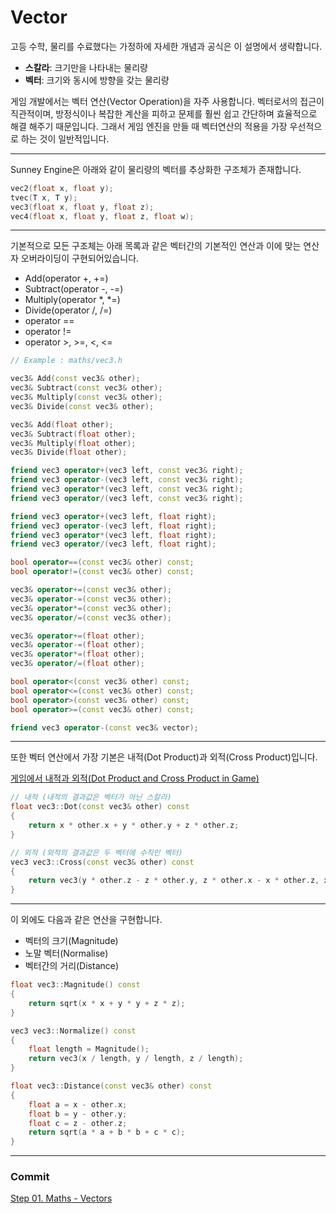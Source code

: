 # Vector

고등 수학, 물리를 수료했다는 가정하에 자세한 개념과 공식은 이 설명에서 생략합니다.

- **스칼라**: 크기만을 나타내는 물리량
- **벡터**: 크기와 동시에 방향을 갖는 물리량

게임 개발에서는 벡터 연산(Vector Operation)을 자주 사용합니다. 벡터로서의 접근이 직관적이며, 방정식이나 복잡한 계산을 피하고 문제를 훨씬 쉽고 간단하며 효율적으로 해결 해주기 때문입니다. 그래서 게임 엔진을 만들 때 벡터연산의 적용을 가장 우선적으로 하는 것이 일반적입니다.

---
Sunney Engine은 아래와 같이 물리량의 벡터를 추상화한 구조체가 존재합니다.

```cpp
vec2(float x, float y);
tvec(T x, T y);
vec3(float x, float y, float z);
vec4(float x, float y, float z, float w);
```

---

기본적으로 모든 구조체는 아래 목록과 같은 벡터간의 기본적인 연산과 이에 맞는 연산자 오버라이딩이 구현되어있습니다.

- Add(operator +, +=)
- Subtract(operator -, -=)
- Multiply(operator *, *=)
- Divide(operator /, /=)
- operator ==
- operator !=
- operator >, >=, <, <=

```cpp
// Example : maths/vec3.h

vec3& Add(const vec3& other);
vec3& Subtract(const vec3& other);
vec3& Multiply(const vec3& other);
vec3& Divide(const vec3& other);

vec3& Add(float other);
vec3& Subtract(float other);
vec3& Multiply(float other);
vec3& Divide(float other);

friend vec3 operator+(vec3 left, const vec3& right);
friend vec3 operator-(vec3 left, const vec3& right);
friend vec3 operator*(vec3 left, const vec3& right);
friend vec3 operator/(vec3 left, const vec3& right);

friend vec3 operator+(vec3 left, float right);
friend vec3 operator-(vec3 left, float right);
friend vec3 operator*(vec3 left, float right);
friend vec3 operator/(vec3 left, float right);

bool operator==(const vec3& other) const;
bool operator!=(const vec3& other) const;

vec3& operator+=(const vec3& other);
vec3& operator-=(const vec3& other);
vec3& operator*=(const vec3& other);
vec3& operator/=(const vec3& other);

vec3& operator+=(float other);
vec3& operator-=(float other);
vec3& operator*=(float other);
vec3& operator/=(float other);

bool operator<(const vec3& other) const;
bool operator<=(const vec3& other) const;
bool operator>(const vec3& other) const;
bool operator>=(const vec3& other) const;

friend vec3 operator-(const vec3& vector);
```
---

또한 벡터 연산에서 가장 기본은 내적(Dot Product)과 외적(Cross Product)입니다.

[게임에서 내적과 외적(Dot Product and Cross Product in Game)](http://rapapa.net/?p=2974)

```cpp
// 내적 (내적의 결과값은 벡터가 아닌 스칼라)
float vec3::Dot(const vec3& other) const
{
    return x * other.x + y * other.y + z * other.z;
}

// 외적 (외적의 결과값은 두 벡터에 수직인 벡터)
vec3 vec3::Cross(const vec3& other) const
{
    return vec3(y * other.z - z * other.y, z * other.x - x * other.z, x * other.y - y * other.x);
}
```

---

이 외에도 다음과 같은 연산을 구현합니다.

- 벡터의 크기(Magnitude)
- 노말 벡터(Normalise)
- 벡터간의 거리(Distance)

```cpp
float vec3::Magnitude() const
{
    return sqrt(x * x + y * y + z * z);
}

vec3 vec3::Normalize() const
{
    float length = Magnitude();
    return vec3(x / length, y / length, z / length);
}

float vec3::Distance(const vec3& other) const
{
    float a = x - other.x;
    float b = y - other.y;
    float c = z - other.z;
    return sqrt(a * a + b * b + c * c);
}
```
---

### Commit
[Step 01. Maths - Vectors](https://github.com/adunStudio/Sunny/commit/564b17b4fecb0f3c1a431c4169518e528cde8d29)
